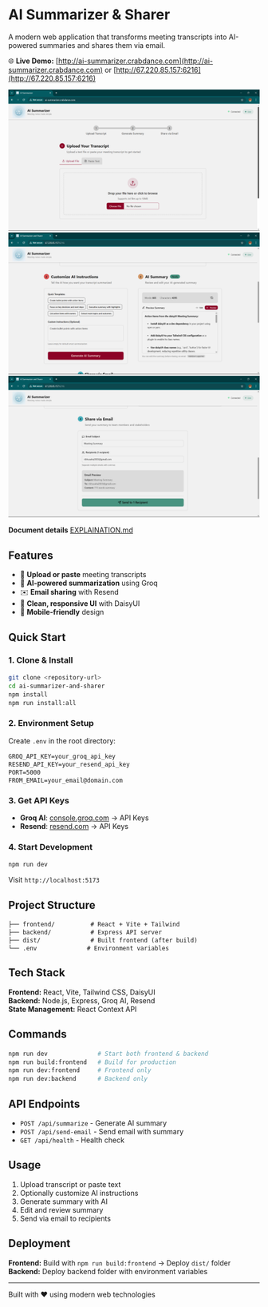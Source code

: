 # AI Summarizer & Sharer

A modern web application that transforms meeting transcripts into AI-powered summaries and shares them via email.

🌐 **Live Demo:** [http://ai-summarizer.crabdance.com](http://ai-summarizer.crabdance.com) or [http://67.220.85.157:6216](http://67.220.85.157:6216)

![Screenshot 1](/assets/screenshot1.png)
![Screenshot 2](/assets/screenshot2.png)
![Screenshot 3](/assets/screenshot3.png)

**Document details** [EXPLAINATION.md](/EXPLAINATION.md)

## Features

- 📄 **Upload or paste** meeting transcripts
- 🤖 **AI-powered summarization** using Groq
- ✉️ **Email sharing** with Resend
- 🎨 **Clean, responsive UI** with DaisyUI
- 📱 **Mobile-friendly** design

## Quick Start

### 1. Clone & Install

```bash
git clone <repository-url>
cd ai-summarizer-and-sharer
npm install
npm run install:all
```

### 2. Environment Setup

Create `.env` in the root directory:

```env
GROQ_API_KEY=your_groq_api_key
RESEND_API_KEY=your_resend_api_key
PORT=5000
FROM_EMAIL=your_email@domain.com
```

### 3. Get API Keys

- **Groq AI**: [console.groq.com](https://console.groq.com/) → API Keys
- **Resend**: [resend.com](https://resend.com/) → API Keys

### 4. Start Development

```bash
npm run dev
```

Visit `http://localhost:5173`

## Project Structure

```
├── frontend/          # React + Vite + Tailwind
├── backend/           # Express API server
├── dist/              # Built frontend (after build)
└── .env              # Environment variables
```

## Tech Stack

**Frontend:** React, Vite, Tailwind CSS, DaisyUI  
**Backend:** Node.js, Express, Groq AI, Resend  
**State Management:** React Context API

## Commands

```bash
npm run dev              # Start both frontend & backend
npm run build:frontend   # Build for production
npm run dev:frontend     # Frontend only
npm run dev:backend      # Backend only
```

## API Endpoints

- `POST /api/summarize` - Generate AI summary
- `POST /api/send-email` - Send email with summary
- `GET /api/health` - Health check

## Usage

1. Upload transcript or paste text
2. Optionally customize AI instructions
3. Generate summary with AI
4. Edit and review summary
5. Send via email to recipients

## Deployment

**Frontend:** Build with `npm run build:frontend` → Deploy `dist/` folder  
**Backend:** Deploy backend folder with environment variables

---

Built with ❤️ using modern web technologies

